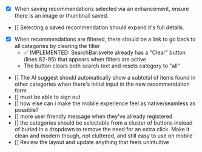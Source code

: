 - [x] When saving recommendations selected via an enhancement, ensure there is an image or thumbnail saved.
- [] Selecting a saved recommendation should expand it's full details.
- [x] When recommendations are filtered, there should be a link to go back to all categories by clearing the filter
  - ✅ IMPLEMENTED: SearchBar.svelte already has a "Clear" button (lines 82-95) that appears when filters are active
  - The button clears both search text and resets category to "all"
- [] The AI suggest should automatically show a subtotal of items found in other categories when there's initial input in the new recommendation form
- [] must be able to sign out
- [] how else can i make the mobile experience feel as native/seamless as possible?
- [] more user friendly message when they've already registered
- [] the categories should be selectable from a cluster of buttons instead of buried in a dropdown to remove the need for an extra click. Make it clean and modern though, not cluttered, and still easy to use on mobile
- [] Review the layout and update anything that feels unintuitive